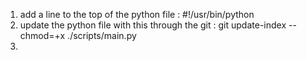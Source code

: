 1. add a line to the top of the python file : #!/usr/bin/python
2. update the python file with this through the git : git update-index --chmod=+x ./scripts/main.py
3. 
